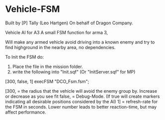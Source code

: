# Vehicle-FSM

Built by [P] Tally (Leo Hartgen) On behalf of Dragon Company.

Vehicle AI for A3
A small FSM function for arma 3,

Will make any armed vehicle avoid driving into a known enemy and try to find highground in the nearby area, no dependencies.

To Init the FSM do:

1) Place the file in the mission folder.
2) write the following into "Init.sqf"   (Or "InitServer.sqf" for MP)

[300, false, 1] execFSM "DCO_Fsm.fsm";

[300,   = the radius that the vehicle will avoid the enemy group by. Increase or decrease as you see fit
false,  = Debug-Mode. (If true will create markers indicating all desirable positions considered by the AI)
1]      = refresh-rate for the FSM in seconds. Lower number leads to better reaction-time, but may affect performance.
